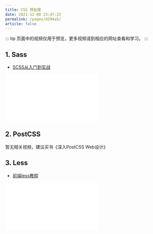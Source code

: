 ```yaml
---
title: CSS 预处理
date: 2021-12-08 23:47:23
permalink: /pages/d294a5/
article: false
---
```


::: tip
页面中的视频仅用于预览，更多视频请到相应的网址查看和学习。
:::

## 1. Sass
- [SCSS从入门到实战](https://www.bilibili.com/video/BV1Zg4y1v75U)
<iframe src="//player.bilibili.com/player.html?aid=838766160&bvid=BV1Zg4y1v75U&cid=213207136&page=1" scrolling="no" border="0" frameborder="no" framespacing="0" allowfullscreen="true"> </iframe>

## 2. PostCSS
暂无相关视频，建议买书《深入PostCSS Web设计》

## 3. Less
- [前端less教程](https://www.bilibili.com/video/BV1YW411T7vd)
<iframe src="//player.bilibili.com/player.html?aid=21586985&bvid=BV1YW411T7vd&cid=268449097&page=1" scrolling="no" border="0" frameborder="no" framespacing="0" allowfullscreen="true"> </iframe>
